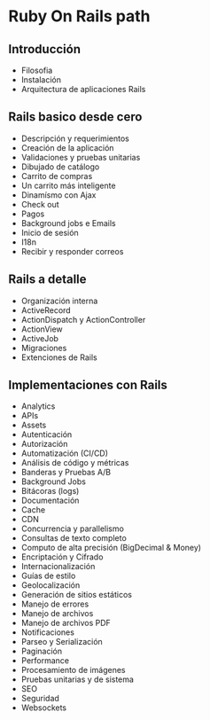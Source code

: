 # Ruby On Rails path

## Introducción
  * Filosofia
  * Instalación
  * Arquitectura de aplicaciones Rails
## Rails basico desde cero
  * Descripción y requerimientos
  * Creación de la aplicación
  * Validaciones y pruebas unitarias
  * Dibujado de catálogo
  * Carrito de compras
  * Un carrito más inteligente
  * Dinamísmo con Ajax
  * Check out
  * Pagos
  * Background jobs e Emails
  * Inicio de sesión
  * I18n
  * Recibir y responder correos
## Rails a detalle
  * Organización interna
  * ActiveRecord
  * ActionDispatch y ActionController
  * ActionView
  * ActiveJob
  * Migraciones
  * Extenciones de Rails

## Implementaciones con Rails

  * Analytics
  * APIs
  * Assets
  * Autenticación
  * Autorización
  * Automatización (CI/CD)
  * Análisis de código y métricas
  * Banderas y Pruebas A/B
  * Background Jobs
  * Bitácoras (logs)
  * Documentación
  * Cache
  * CDN
  * Concurrencia y parallelismo
  * Consultas de texto completo
  * Computo de alta precisión (BigDecimal & Money)
  * Encriptación y Cifrado
  * Internacionalización
  * Guías de estilo
  * Geolocalización
  * Generación de sitios estáticos
  * Manejo de errores
  * Manejo de archivos
  * Manejo de archivos PDF
  * Notificaciones
  * Parseo y Serialización
  * Paginación
  * Performance
  * Procesamiento de imágenes
  * Pruebas unitarias y de sistema
  * SEO
  * Seguridad
  * Websockets
